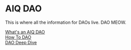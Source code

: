 # AIQ DAO #

This is where all the information for DAOs live.  DAO MEOW.

[What's an AIQ DAO](WhatDAO.md)  
[How To DAO](HowDAO.md)  
[DAO Deep Dive](DeepDAO.md)

